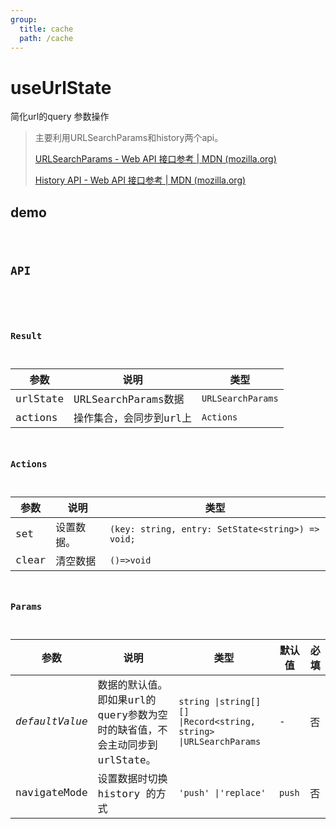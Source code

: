 ```yaml
---
group:
  title: cache
  path: /cache
---
```


# useUrlState

简化url的query 参数操作

>主要利用URLSearchParams和history两个api。
>
>[URLSearchParams - Web API 接口参考 | MDN (mozilla.org)](https://developer.mozilla.org/zh-CN/docs/Web/API/URLSearchParams)
>
>[History API - Web API 接口参考 | MDN (mozilla.org)](https://developer.mozilla.org/zh-CN/docs/Web/API/History_API)
>
>

## demo

<code src="./Demo/index.tsx"/>

## API

```typescript

```

### Result

| **参数** | **说明**                | **类型**          |
| -------- | ----------------------- | ----------------- |
| urlState | URLSearchParams数据     | `URLSearchParams` |
| actions  | 操作集合，会同步到url上 | `Actions`         |

### Actions

| **参数** | **说明**   | **类型**                                          |
| -------- | ---------- | ------------------------------------------------- |
| set      | 设置数据。 | `(key: string, entry: SetState<string>) => void;` |
| clear    | 清空数据   | `()=>void`                                        |

### Params

| **参数**       | **说明**                                                     | **类型**                                                     | **默认值** | 必填 |
| -------------- | ------------------------------------------------------------ | ------------------------------------------------------------ | ---------- | ---- |
| *defaultValue* | 数据的默认值。即如果url的query参数为空时的缺省值，不会主动同步到urlState。 | `string \|string[][] \|Record<string, string> \|URLSearchParams` | -          | 否   |
| navigateMode   | 设置数据时切换 history 的方式                                | `'push' \|'replace'`                                         | `push`     | 否   |

